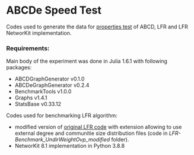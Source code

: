 # ABCDe Speed Test

Codes used to generate the data for [properties test](https://github.com/bartoszpankratz/ABCDe_Experiments/blob/main/ABCD%20properties%20test%20plots.ipynb) of ABCD, LFR  and LFR NetworKit implementation.


### Requirements:

Main body of the experiment was done in Julia 1.6.1 with following packages:
- ABCDGraphGenerator v0.1.0
- ABCDeGraphGenerator v0.2.4
- BenchmarkTools v1.0.0
- Graphs v1.4.1
- StatsBase v0.33.12

Codes used for benchmarking LFR algorithm:
- modified version of [original LFR code](https://github.com/eXascaleInfolab/LFR-Benchmark_UndirWeightOvp) with extension allowing to use external degree and communitie size distribution files (code in <i>LFR-Benchmark_UndirWeightOvp_modified</i> folder).
- NetworKit 8.1 implementation in Python 3.8.8 

